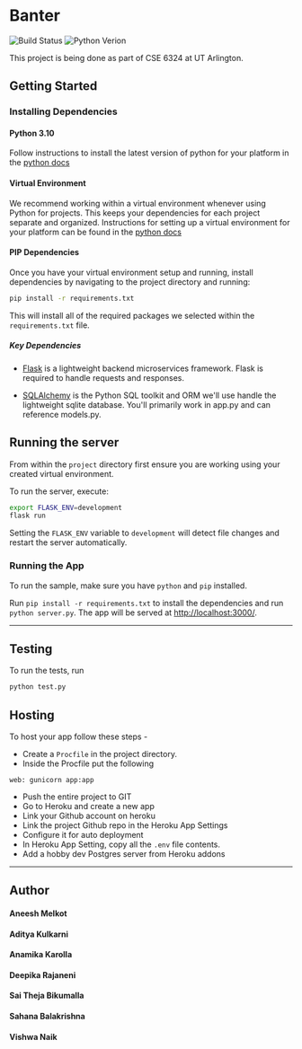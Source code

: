 # Banter

![Build Status](https://img.shields.io/badge/build-passing-green)
![Python Verion](https://img.shields.io/badge/python-3.10-blue)

This project is being done as part of CSE 6324 at UT Arlington.

## Getting Started

### Installing Dependencies

#### Python 3.10

Follow instructions to install the latest version of python for your platform in the [python docs](https://docs.python.org/3/using/unix.html#getting-and-installing-the-latest-version-of-python)

#### Virtual Environment

We recommend working within a virtual environment whenever using Python for projects. This keeps your dependencies for each project separate and organized. Instructions for setting up a virtual environment for your platform can be found in the [python docs](https://packaging.python.org/guides/installing-using-pip-and-virtual-environments/)

#### PIP Dependencies

Once you have your virtual environment setup and running, install dependencies by navigating to the project directory and running:

```bash
pip install -r requirements.txt
```

This will install all of the required packages we selected within the `requirements.txt` file.

##### Key Dependencies

- [Flask](http://flask.pocoo.org/)  is a lightweight backend microservices framework. Flask is required to handle requests and responses.

- [SQLAlchemy](https://www.sqlalchemy.org/) is the Python SQL toolkit and ORM we'll use handle the lightweight sqlite database. You'll primarily work in app.py and can reference models.py. 

## Running the server

From within the `project` directory first ensure you are working using your created virtual environment.

To run the server, execute:

```bash
export FLASK_ENV=development
flask run
```

Setting the `FLASK_ENV` variable to `development` will detect file changes and restart the server automatically.

### Running the App

To run the sample, make sure you have `python` and `pip` installed.

Run `pip install -r requirements.txt` to install the dependencies and run `python server.py`. 
The app will be served at [http://localhost:3000/](http://localhost:3000/).

<hr>

## Testing
To run the tests, run
```bash
python test.py
```

## Hosting
To host your app follow these steps - 
 - Create a `Procfile` in the project directory.
 - Inside the Procfile put the following
 ```text
 web: gunicorn app:app
 ```
 - Push the entire project to GIT
 - Go to Heroku and create a new app
 - Link your Github account on heroku
 - Link the project Github repo in the Heroku App Settings
 - Configure it for auto deployment
 - In Heroku App Setting, copy all the `.env` file contents.
 - Add a hobby dev Postgres server from Heroku addons

<hr>

## Author

#### Aneesh Melkot
#### Aditya Kulkarni
#### Anamika Karolla
#### Deepika Rajaneni
#### Sai Theja Bikumalla
#### Sahana Balakrishna
#### Vishwa Naik

